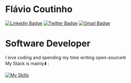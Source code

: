 # Flávio Coutinho

<!-- [![Twitter Badge](https://img.shields.io/badge/-@dieegosf-6633cc?style=flat-square&labelColor=6633cc&logo=twitter&logoColor=white&link=https://twitter.com/dieegosf)](https://twitter.com/dieegosf) 
[![Linkedin Badge](https://img.shields.io/badge/-Diego%20Fernandes-6633cc?style=flat-square&logo=Linkedin&logoColor=white&link=https://www.linkedin.com/in/diego-schell-fernandes/)](https://https://www.linkedin.com/in/fl%C3%A1vio-coutinho-76b7361a9/) 
[![Gmail Badge](https://img.shields.io/badge/-diego.schell.f@gmail.com-6633cc?style=flat-square&logo=Gmail&logoColor=white&link=mailto:diego.schell.f@gmail.com)](mailto:coutinhoflavio20@gmail.com) -->


[![Linkedin Badge](https://img.shields.io/badge/fl%C3%A1vio%20coutinho-7852D3?style=flat-square&logo=linkedin&logoColor=white&link=https://www.linkedin.com/in/fl%C3%A1vio-coutinho-76b7361a9/)](https://www.linkedin.com/in/fl%C3%A1vio-coutinho-76b7361a9/)
[![Twitter Badge](https://img.shields.io/badge/@Flavio_Hn-7852D3?style=flat-square&logo=twitter&logoColor=white&link=https://twitter.com/@Flavio_Hn)](https://twitter.com/@Flavio_Hn)
[![Gmail Badge](https://img.shields.io/badge/coutinhoflavio20@gmail.com-7852D3?style=flat-square&logo=Gmail&logoColor=white&link=mailto:coutinhoflavio20@gmail.com)](mailto:coutinhoflavio20@gmail.com)

# Software Developer

I love coding and spending my time writing open-source:globe_with_meridians: <br>
My Stack is mainly:arrow_down: :


[![My Skills](https://skillicons.dev/icons?i=go,aws,docker,dotnet,cs,react,graphql,kubernetes,postgres,postman,rabbitmq,redis,visualstudio,kafka,vscode,sqlite,github,git&perline=10)](https://skillicons.dev)
